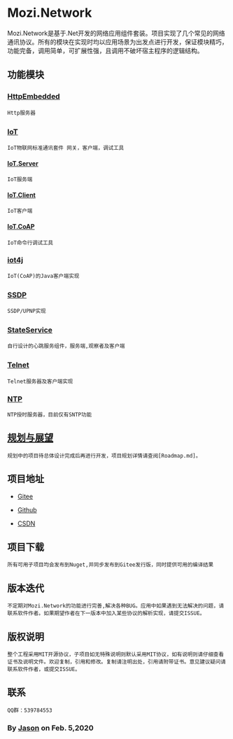 # Mozi.Network

Mozi.Network是基于.Net开发的网络应用组件套装。项目实现了几个常见的网络通讯协议。所有的模块在实现时均以应用场景为出发点进行开发，保证模块精巧，功能完备，调用简单，可扩展性强，且调用不破坏宿主程序的逻辑结构。

## 功能模块

### [HttpEmbedded][httpembedded]　　
	Http服务器

### [IoT][iot]　　
	IoT物联网标准通讯套件 网关，客户端，调试工具
#### [IoT.Server][iotserver]
	IoT服务端
#### [IoT.Client][iotclient]
	IoT客户端
#### [IoT.CoAP][iotcoap]
	IoT命令行调试工具
### [iot4j][iot4j]
    IoT(CoAP)的Java客户端实现

### [SSDP][ssdp] 　　
	SSDP/UPNP实现

### [StateService][stateservice]　　
	自行设计的心跳服务组件，服务端,观察者及客户端

### [Telnet][telnet] 　　
	Telnet服务器及客户端实现

### [NTP][ntp]
	NTP授时服务器，目前仅有SNTP功能

## [规划与展望][roadmap]
	规划中的项目待总体设计完成后再进行开发，项目规划详情请查阅[Roadmap.md]。

## 项目地址

- [Gitee][gitee]

- [Github][github]

- [CSDN][codechina]

## 项目下载
	所有可用子项目均会发布到Nuget,并同步发布到Gitee发行版，同时提供可用的编译结果

## 版本迭代
	不定期对Mozi.Network的功能进行完善,解决各种BUG。应用中如果遇到无法解决的问题，请联系软件作者。如果期望作者在下一版本中加入某些协议的解析实现，请提交ISSUE。

## 版权说明
	整个工程采用MIT开源协议，子项目如无特殊说明则默认采用MIT协议，如有说明则请仔细查看证书及说明文件。欢迎复制，引用和修改。复制请注明出处，引用请附带证书。意见建议疑问请联系软件作者，或提交ISSUE。

## 联系
	QQ群：539784553	

### By [Jason][1] on Feb. 5,2020

[1]:mailto:brotherqian@163.com
[gitee]:https://gitee.com/myui_admin/mozi.git
[github]:https://github.com/MoziCoder/Mozi.HttpEmbedded.git
[codechina]:https://codechina.csdn.net/mozi/mozi.httpembedded.git
[httpembedded]:./Mozi.HttpEmbedded
[ssdp]:./Mozi.SSDP
[stateservice]:./Mozi.StateService
[telnet]:./Mozi.Telnet
[ntp]:./Mozi.NTP
[iot]:./Mozi.IoT
[iot4j]:https://gitee.com/myui/mozi.iot4j
[iotserver]:./Mozi.IoT.Server
[iotclient]:./Mozi.IoT.Client
[iotcoap]:./Mozi.IoT.CoAP
[roadmap]:./RoadMap.md
